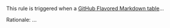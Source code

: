 This rule is triggered when a [GitHub Flavored Markdown table][gfm-table-056]...

Rationale: ...

[gfm-table-056]: https://github.github.com/gfm/#tables-extension-
